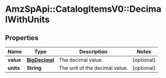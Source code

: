 # AmzSpApi::CatalogItemsV0::DecimalWithUnits

## Properties
Name | Type | Description | Notes
------------ | ------------- | ------------- | -------------
**value** | [**BigDecimal**](BigDecimal.md) | The decimal value. | [optional] 
**units** | **String** | The unit of the decimal value. | [optional] 

